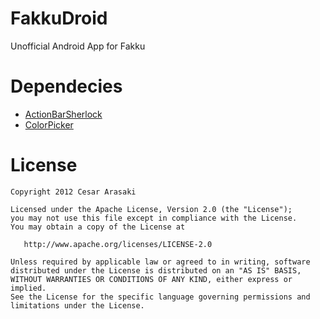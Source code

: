 FakkuDroid
==========

Unofficial Android App for Fakku

Dependecies
=======

 - [ActionBarSherlock][1]
 - [ColorPicker][2]

License
=======

    Copyright 2012 Cesar Arasaki

    Licensed under the Apache License, Version 2.0 (the "License");
    you may not use this file except in compliance with the License.
    You may obtain a copy of the License at

       http://www.apache.org/licenses/LICENSE-2.0

    Unless required by applicable law or agreed to in writing, software
    distributed under the License is distributed on an "AS IS" BASIS,
    WITHOUT WARRANTIES OR CONDITIONS OF ANY KIND, either express or implied.
    See the License for the specific language governing permissions and
    limitations under the License.

[1]: https://github.com/JakeWharton/ActionBarSherlock
[2]: https://github.com/LarsWerkman/HoloColorPicker
